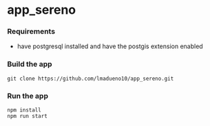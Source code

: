 # app_sereno
### Requirements
- have postgresql installed and have the postgis extension enabled
### Build the app
```
git clone https://github.com/lmadueno10/app_sereno.git
```

### Run the app

```
npm install
npm run start
```
